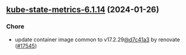 

## [kube-state-metrics-6.1.14](https://github.com/truecharts/charts/compare/kube-state-metrics-6.1.13...kube-state-metrics-6.1.14) (2024-01-26)

### Chore



- update container image common to v17.2.29[@d7c41a3](https://github.com/d7c41a3) by renovate ([#17545](https://github.com/truecharts/charts/issues/17545))